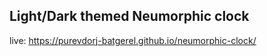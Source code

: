 ## Light/Dark themed Neumorphic clock

live: https://purevdorj-batgerel.github.io/neumorphic-clock/
